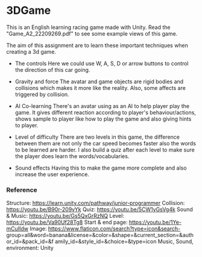 # 3DGame

This is an English learning racing game made with Unity.
Read the "Game_A2_22209269.pdf" to see some example views of this game.

The aim of this assignment are to learn these important techniques when creating a 3d game.

- The controls
Here we could use W, A, S, D or arrow buttons to control the direction of this car going.

- Gravity and force
The avatar and game objects are rigid bodies and collisions which makes it more like the reality. Also, some affects are triggered by collision.

- AI Co-learning
There's an avatar using as an AI to help player play the game. It gives different reaction according to player's behaviour/actions, shows sample to player like how to play the game and also giving hints to player.

- Level of difficulty
There are two levels in this game, the difference between them are not only the car speed becomes faster also the words to be learned are harder. I also build a quiz after each level to make sure the player does learn the words/vocabularies.

- Sound effects
Having this to make the game more complete and also increase the user experience.





### Reference
Structure: https://learn.unity.com/pathway/junior-programmer
Collision: https://youtu.be/B90r-209vYk
Quiz: https://youtu.be/5CW1yGsVg4k
Sound & Music: https://youtu.be/Gs5QxGrRzNQ
Level: https://youtu.be/Va90Uf28Tg8
Start & end page: https://youtu.be/1Ye-mCuIIdw
Image: https://www.flaticon.com/search?type=icon&search- group=all&word=banana&license=&color=&shape=&current_section=&author_id=&pack_id=&f amily_id=&style_id=&choice=&type=icon
Music, Sound, environment: Unity
